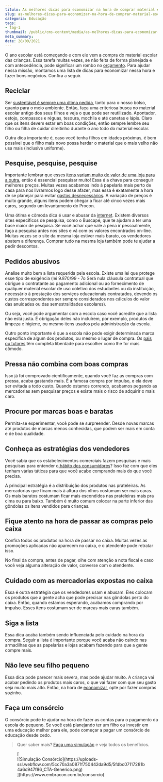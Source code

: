 ```yaml
---
titulo: As melhores dicas para economizar na hora de comprar material escolar
slug: as-melhores-dicas-para-economizar-na-hora-de-comprar-material-escolar
categoria: Educação
tags:
- tag-1
thumbnail: /public/cms-content/media/as-melhores-dicas-para-economizar-na-hora-de-comprar-material-escolar.jpg
meta_summary: 
date: 28/09/2021
---
```

O ano escolar está começando e com ele vem a compra do material escolar das crianças. Essa tarefa muitas vezes, se não feita de forma planejada e com antecedência, pode significar um rombo no [orçamento](https://www.embracon.com.br/blog/como-fazer-um-orcamento-familiar-sem-erro). Para ajudar nessa missão, montamos uma lista de dicas para economizar nessa hora e fazer bons negócios. Confira a seguir.

Reciclar
--------

Ser [sustentável é sempre uma ótima pedida](https://www.embracon.com.br/blog/conheca-o-consumo-consciente-e-saiba-por-que-ele-faz-bem-para-o-seu-bolso), tanto para o nosso bolso, quanto para o meio ambiente. Então, faça uma criteriosa busca no material escolar antigo dos seus filhos e veja o que pode ser reutilizado. Apontador, estojo, compassos e réguas, tesoura, mochila e até canetas e lápis. Claro que os itens devem estar em boas condições, então sempre lembre seu filho ou filha de cuidar direitinho durante o ano todo do material escolar.

Outra dica importante é, caso você tenha filhos em idades próximas, é bem possível que o filho mais novo possa herdar o material que o mais velho não usa mais (inclusive uniforme).

Pesquise, pesquise, pesquise
----------------------------

Importante lembrar que esses [itens variam muito de valor de uma loja para a outra](https://www.embracon.com.br/blog/10-importantes-dicas-para-economizar-nas-compras-de-casa), então é essencial pesquisar muito! Essa é a chave para conseguir melhores preços. Muitas vezes acabamos indo à papelaria mais perto de casa para nos livrarmos logo desse afazer, mas essa é exatamente a hora de se planejar para evitar [gastos desnecessários](https://www.embracon.com.br/blog/como-identificar-e-eliminar-gastos-desnecessarios). A variação de preços é muito grande, alguns itens podem chegar a ficar até cinco vezes mais caros, segundo um levantamento do Procon.

Uma ótima e cômoda dica é usar e abusar da [internet](https://www.embracon.com.br/blog/ead-a-educacao-a-distancia-e-para-voce). Existem diversos sites específicos de pesquisa, como o Buscapé, que te ajudam a ter uma base maior de pesquisa. Se você achar que vale a pena ir pessoalmente, faça a pesquisa antes nos sites e vá com os valores encontrados on-line. Muitas vezes se o site da mesma loja estiver mais barato, os vendedores abatem a diferença. Comprar tudo na mesma loja também pode te ajudar a pedir descontos.

Pedidos abusivos
----------------

Analise muito bem a lista requerida pela escola. Existe uma lei que protege esse tipo de exigência (lei 9.870/99 - 7o Será nula cláusula contratual que obrigue o contratante ao pagamento adicional ou ao fornecimento de qualquer material escolar de uso coletivo dos estudantes ou da instituição, necessário à prestação dos serviços educacionais contratados, devendo os custos correspondentes ser sempre considerados nos cálculos do valor das anuidades ou das semestralidades escolares).

Ou seja, você pode argumentar com a escola caso você acredite que a lista não está justa. É obrigação deles não incluírem, por exemplo, produtos de limpeza e higiene, ou mesmo itens usados pela administração da escola.

Outro ponto importante é que a escola não pode exigir determinada marca específica de algum dos produtos, ou mesmo o lugar de compra. Os [pais ou tutores](https://www.embracon.com.br/blog/como-ensinar-educacao-financeira-aos-filhos) têm completa liberdade para escolher como lhe for mais cômodo.

Pressa não combina com boas compras 
------------------------------------

Isso já foi comprovado cientificamente, quando você faz as compras com pressa, acaba gastando mais. É a famosa compra por impulso, e ela deve ser evitada a todo custo. Quando estamos correndo, acabamos pegando as mercadorias sem pesquisar preços e existe mais o risco de adquirir o mais caro.

Procure por marcas boas e baratas
---------------------------------

Permita-se experimentar, você pode se surpreender. Desde novas marcas até produtos de marcas menos conhecidas, que podem ser mais em conta e de boa qualidade.

Conheça as estratégias dos vendedores
-------------------------------------

Você sabia que os estabelecimentos comerciais fazem pesquisas e mais pesquisas para entender o[ hábito dos consumidores](https://www.embracon.com.br/blog/habitos-de-consumo-antes-durante-e-pos-pandemia)? Isso faz com que eles tenham várias táticas para que você acabe comprando mais do que você precisa.

A principal estratégia é a distribuição dos produtos nas prateleiras. As mercadorias que ficam mais à altura dos olhos costumam ser mais caras. Os mais baratos costumam ficar mais escondidos nas prateleiras mais pra cima ou para baixo. Também é muito comum colocar na parte inferior das gôndolas os itens vendidos para crianças.

Fique atento na hora de passar as compras pelo caixa
----------------------------------------------------

Confira todos os produtos na hora de passar no caixa. Muitas vezes as promoções aplicadas não aparecem no caixa, e o atendente pode retratar isso.

No final da compra, antes de pagar, olhe com atenção a nota fiscal e caso você veja alguma alteração de valor, converse com o atendente.

Cuidado com as mercadorias expostas no caixa
--------------------------------------------

Essa é outra estratégia que os vendedores usam e abusam. Eles colocam os produtos que a gente acha que pode precisar nas gôndolas perto do caixa. Então, quando estamos esperando, acabamos comprando por impulso. Esses itens costumam ser de marcas mais caras também.

Siga a lista 
-------------

Essa dica acaba também sendo influenciada pelo cuidado na hora da compra. Seguir a lista é importante porque você acaba não caindo nas armadilhas que as papelarias e lojas acabam fazendo para que a gente compre mais.

Não leve seu filho pequeno
--------------------------

Essa dica pode parecer mais severa, mas pode ajudar muito. A criança vai acabar pedindo os produtos mais caros, o que vai fazer com que seu gasto seja muito mais alto. Então, na hora de [economizar](https://www.embracon.com.br/blog/financas-da-familia-como-ensinar-os-filhos-a-economizar-dinheiro), opte por fazer compras sozinho.

Faça um consórcio
-----------------

O consórcio pode te ajudar na hora de fazer as contas para o pagamento da escola do pequeno. Se você está planejando ter um filho ou investir em uma educação melhor para ele, pode começar a pagar um consórcio de educação desde cedo.

> Quer saber mais? [Faça uma simulação](https://www.embracon.com.br/consorcio) e veja todos os benefícios.

<figure class="w-richtext-figure-type-image w-richtext-align-center">[<div>![Simulação Consórcio](https://uploads-ssl.webflow.com/5cc70a3a0871f750442da9d5/5fdbc07117281b4a6c947f86_CTA-Generico.png)</div>](https://www.embracon.com.br/consorcio)</figure>
